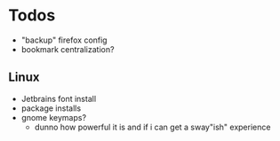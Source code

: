 # Todos 

- "backup" firefox config
- bookmark centralization?

## Linux
- Jetbrains font install
- package installs
- gnome keymaps?
    - dunno how powerful it is and if i can get a sway"ish" experience

